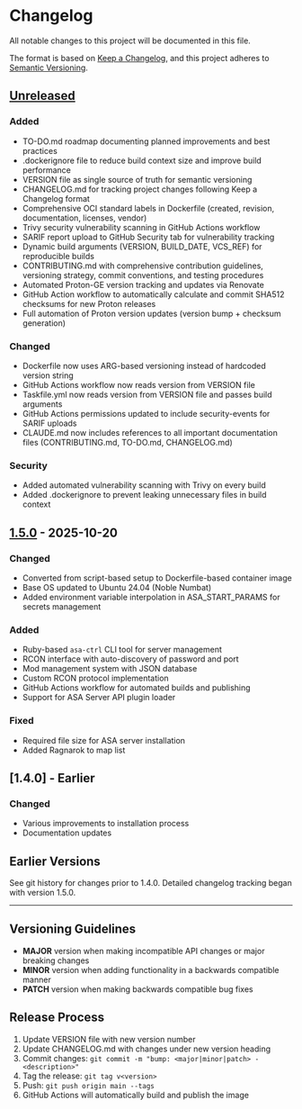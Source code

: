 # Changelog

All notable changes to this project will be documented in this file.

The format is based on [Keep a Changelog](https://keepachangelog.com/en/1.0.0/),
and this project adheres to [Semantic Versioning](https://semver.org/spec/v2.0.0.html).

## [Unreleased]

### Added
- TO-DO.md roadmap documenting planned improvements and best practices
- .dockerignore file to reduce build context size and improve build performance
- VERSION file as single source of truth for semantic versioning
- CHANGELOG.md for tracking project changes following Keep a Changelog format
- Comprehensive OCI standard labels in Dockerfile (created, revision, documentation, licenses, vendor)
- Trivy security vulnerability scanning in GitHub Actions workflow
- SARIF report upload to GitHub Security tab for vulnerability tracking
- Dynamic build arguments (VERSION, BUILD_DATE, VCS_REF) for reproducible builds
- CONTRIBUTING.md with comprehensive contribution guidelines, versioning strategy, commit conventions, and testing procedures
- Automated Proton-GE version tracking and updates via Renovate
- GitHub Action workflow to automatically calculate and commit SHA512 checksums for new Proton releases
- Full automation of Proton version updates (version bump + checksum generation)

### Changed
- Dockerfile now uses ARG-based versioning instead of hardcoded version string
- GitHub Actions workflow now reads version from VERSION file
- Taskfile.yml now reads version from VERSION file and passes build arguments
- GitHub Actions permissions updated to include security-events for SARIF uploads
- CLAUDE.md now includes references to all important documentation files (CONTRIBUTING.md, TO-DO.md, CHANGELOG.md)

### Security
- Added automated vulnerability scanning with Trivy on every build
- Added .dockerignore to prevent leaking unnecessary files in build context

## [1.5.0] - 2025-10-20

### Changed
- Converted from script-based setup to Dockerfile-based container image
- Base OS updated to Ubuntu 24.04 (Noble Numbat)
- Added environment variable interpolation in ASA_START_PARAMS for secrets management

### Added
- Ruby-based `asa-ctrl` CLI tool for server management
- RCON interface with auto-discovery of password and port
- Mod management system with JSON database
- Custom RCON protocol implementation
- GitHub Actions workflow for automated builds and publishing
- Support for ASA Server API plugin loader

### Fixed
- Required file size for ASA server installation
- Added Ragnarok to map list

## [1.4.0] - Earlier

### Changed
- Various improvements to installation process
- Documentation updates

## Earlier Versions

See git history for changes prior to 1.4.0. Detailed changelog tracking began with version 1.5.0.

---

## Versioning Guidelines

- **MAJOR** version when making incompatible API changes or major breaking changes
- **MINOR** version when adding functionality in a backwards compatible manner
- **PATCH** version when making backwards compatible bug fixes

## Release Process

1. Update VERSION file with new version number
2. Update CHANGELOG.md with changes under new version heading
3. Commit changes: `git commit -m "bump: <major|minor|patch> - <description>"`
4. Tag the release: `git tag v<version>`
5. Push: `git push origin main --tags`
6. GitHub Actions will automatically build and publish the image

[Unreleased]: https://github.com/jdogwilly/ark-survival-ascended-linux-container-image/compare/v1.5.0...HEAD
[1.5.0]: https://github.com/jdogwilly/ark-survival-ascended-linux-container-image/releases/tag/v1.5.0
